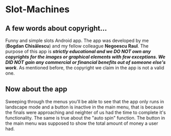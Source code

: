 # Slot-Machines
## A few words about copyright...
Funny and simple slots Android app. The app was developed by me (__Bogdan Chisălescu__) and my fellow colleague __Negoescu Raul__. 
The purpose of this app is __*strictly educational and we DO NOT own any copyrights for the images or graphical elements with few 
exceptions. We DID NOT gain any commercial or financial benefits out of someone else's work*__.
As mentioned before, the copyright we claim in the app is not a valid one.
## Now about the app
Sweeping through the menus you'll be able to see that the app only runs in landscape mode and a button is inactive in the main menu, that
is because the finals were approaching and neighter of us had the time to complete it's functionality. The same is true about the "auto 
spin" function. The button in the main menu was supposed to show the total amount of money a user had.
